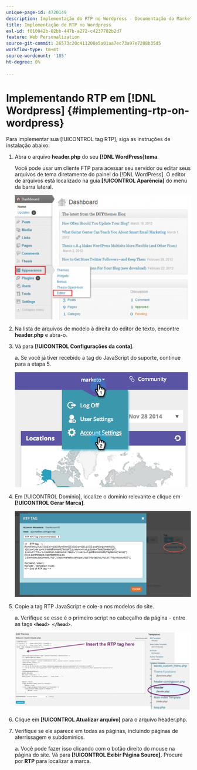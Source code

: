 ```yaml
---
unique-page-id: 4720149
description: Implementação do RTP no Wordpress - Documentação do Marketo - Documentação do produto
title: Implementação de RTP no Wordpress
exl-id: f010942b-02bb-447b-a272-c4237782b2d7
feature: Web Personalization
source-git-commit: 26573c20c411208e5a01aa7ec73a97e7208b35d5
workflow-type: tm+mt
source-wordcount: '185'
ht-degree: 0%

---
```


# Implementando RTP em [!DNL Wordpress] {#implementing-rtp-on-wordpress}

Para implementar sua [!UICONTROL tag RTP], siga as instruções de instalação abaixo:

1. Abra o arquivo **header.php** do seu **[!DNL WordPress]tema**.

   Você pode usar um cliente FTP para acessar seu servidor ou editar seus arquivos de tema diretamente do painel do [!DNL WordPress]. O editor de arquivos está localizado na guia **[!UICONTROL Aparência]** do menu da barra lateral.

   ![](assets/image2014-11-30-15-3a35-3a30.png)

1. Na lista de arquivos de modelo à direita do editor de texto, encontre **header.php** e abra-o.

1. Vá para **[!UICONTROL Configurações da conta]**.

   a. Se você já tiver recebido a tag do JavaScript do suporte, continue para a etapa 5.

   ![](assets/image2014-11-30-15-3a19-3a21-1.png)

1. Em [!UICONTROL Domínio], localize o domínio relevante e clique em **[!UICONTROL Gerar Marca]**.

   ![](assets/image2014-11-30-15-3a20-3a17-1.png)

1. Copie a tag RTP JavaScript e cole-a nos modelos do site.

   a. Verifique se esse é o primeiro script no cabeçalho da página - entre as tags **`<head> </head>`**.

   ![](assets/image2014-11-30-15-3a36-3a31.png)

1. Clique em **[!UICONTROL Atualizar arquivo]** para o arquivo header.php.

1. Verifique se ele aparece em todas as páginas, incluindo páginas de aterrissagem e subdomínios.

   a. Você pode fazer isso clicando com o botão direito do mouse na página do site. Vá para **[!UICONTROL Exibir Página Source].** Procure por **RTP** para localizar a marca.
